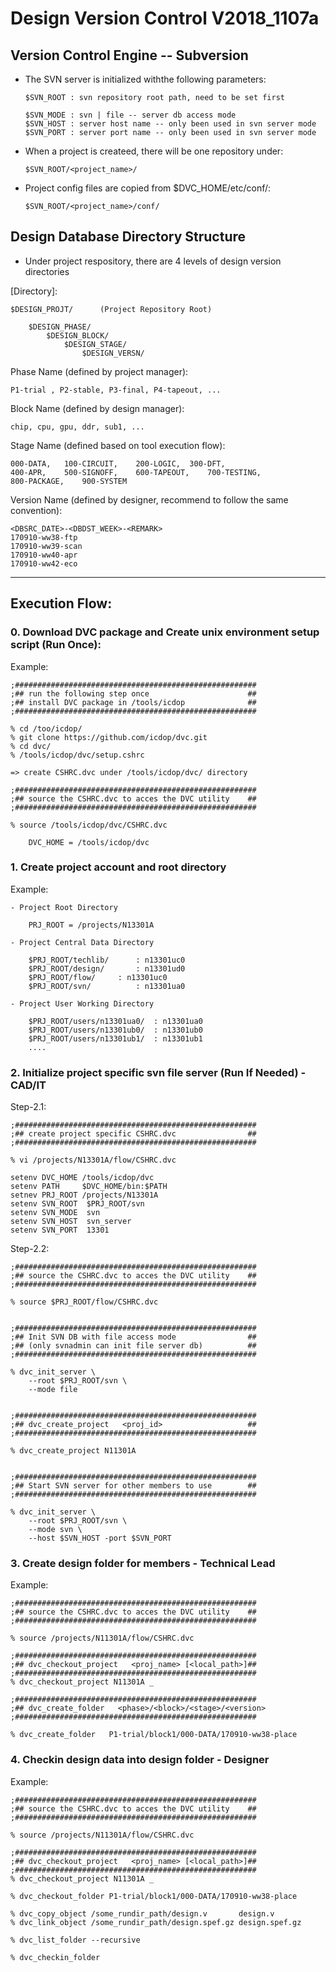 # Design Version Control V2018_1107a

## Version Control Engine -- Subversion

- The SVN server is initialized withthe following parameters:

	  $SVN_ROOT : svn repository root path, need to be set first
	
	  $SVN_MODE : svn | file -- server db access mode
	  $SVN_HOST : server host name -- only been used in svn server mode
	  $SVN_PORT : server port name -- only been used in svn server mode
  
- When a project is createed, there will be one repository under:

	  $SVN_ROOT/<project_name>/

- Project config files are copied from $DVC_HOME/etc/conf/:

	  $SVN_ROOT/<project_name>/conf/
      

## Design Database Directory Structure

- Under project respository, there are 4 levels of design version directories 

[Directory]:

	$DESIGN_PROJT/		(Project Repository Root)

		$DESIGN_PHASE/
			$DESIGN_BLOCK/
				$DESIGN_STAGE/
					$DESIGN_VERSN/


Phase Name (defined by project manager):

	P1-trial , P2-stable, P3-final, P4-tapeout, ...

Block Name (defined by design manager):

	chip, cpu, gpu, ddr, sub1, ...

Stage Name (defined based on tool execution flow):

	000-DATA,	100-CIRCUIT,	200-LOGIC,	300-DFT,
	400-APR,	500-SIGNOFF,	600-TAPEOUT,	700-TESTING,
	800-PACKAGE,	900-SYSTEM

Version Name (defined by designer, recommend to follow the same convention):  

	<DBSRC_DATE>-<DBDST_WEEK>-<REMARK>
	170910-ww38-ftp
	170910-ww39-scan
	170910-ww40-apr
	170910-ww42-eco

***
## Execution Flow:

### 0. Download DVC package and Create unix environment setup script (Run Once):

Example:

	;######################################################
	;## run the following step once                      ##
	;## install DVC package in /tools/icdop              ##
	;######################################################

	% cd /too/icdop/
	% git clone https://github.com/icdop/dvc.git
	% cd dvc/
	% /tools/icdop/dvc/setup.cshrc

	=> create CSHRC.dvc under /tools/icdop/dvc/ directory

	;######################################################
	;## source the CSHRC.dvc to acces the DVC utility    ##
	;######################################################

	% source /tools/icdop/dvc/CSHRC.dvc

		DVC_HOME = /tools/icdop/dvc


### 1. Create project account and root directory

Example:

	- Project Root Directory
	
		PRJ_ROOT = /projects/N13301A
		
	- Project Central Data Directory 

		$PRJ_ROOT/techlib/		: n13301uc0
		$PRJ_ROOT/design/		: n13301ud0
		$PRJ_ROOT/flow/		: n13301uc0
		$PRJ_ROOT/svn/			: n13301ua0

	- Project User Working Directory 
	
		$PRJ_ROOT/users/n13301ua0/	: n13301ua0
		$PRJ_ROOT/users/n13301ub0/	: n13301ub0
		$PRJ_ROOT/users/n13301ub1/	: n13301ub1
		....

### 2. Initialize project specific svn file server (Run If Needed)  - CAD/IT

Step-2.1:

	;######################################################
	;## create project specific CSHRC.dvc                ##
	;######################################################

	% vi /projects/N13301A/flow/CSHRC.dvc

	setenv DVC_HOME /tools/icdop/dvc
	setenv PATH     $DVC_HOME/bin:$PATH
	setnev PRJ_ROOT /projects/N13301A
	setenv SVN_ROOT  $PRJ_ROOT/svn
	setenv SVN_MODE  svn
	setenv SVN_HOST  svn_server
	setenv SVN_PORT  13301


Step-2.2:

	;######################################################
	;## source the CSHRC.dvc to acces the DVC utility    ##
	;######################################################

	% source $PRJ_ROOT/flow/CSHRC.dvc


	;######################################################
	;## Init SVN DB with file access mode                ##
	;## (only svnadmin can init file server db)          ##
	;######################################################

	% dvc_init_server \
		--root $PRJ_ROOT/svn \
		--mode file


	;######################################################
	;## dvc_create_project   <proj_id>                   ##
	;######################################################

	% dvc_create_project N11301A


	;######################################################
	;## Start SVN server for other members to use        ##
	;######################################################

	% dvc_init_server \
		--root $PRJ_ROOT/svn \
		--mode svn \
		--host $SVN_HOST -port $SVN_PORT


### 3. Create design folder for members - Technical Lead

Example:

	;######################################################
	;## source the CSHRC.dvc to acces the DVC utility    ##
	;######################################################

	% source /projects/N11301A/flow/CSHRC.dvc

	;######################################################
	;## dvc_checkout_project   <proj_name> [<local_path>]##
	;######################################################
	% dvc_checkout_project N11301A _

	;######################################################
	;## dvc_create_folder   <phase>/<block>/<stage>/<version>
	;######################################################

	% dvc_create_folder   P1-trial/block1/000-DATA/170910-ww38-place


### 4. Checkin design data into design folder - Designer

Example:

	;######################################################
	;## source the CSHRC.dvc to acces the DVC utility    ##
	;######################################################

	% source /projects/N11301A/flow/CSHRC.dvc

	;######################################################
	;## dvc_checkout_project   <proj_name> [<local_path>]##
	;######################################################
	% dvc_checkout_project N11301A _

	% dvc_checkout_folder P1-trial/block1/000-DATA/170910-ww38-place

	% dvc_copy_object /some_rundir_path/design.v       design.v
	% dvc_link_object /some_rundir_path/design.spef.gz design.spef.gz

	% dvc_list_folder --recursive

	% dvc_checkin_folder


